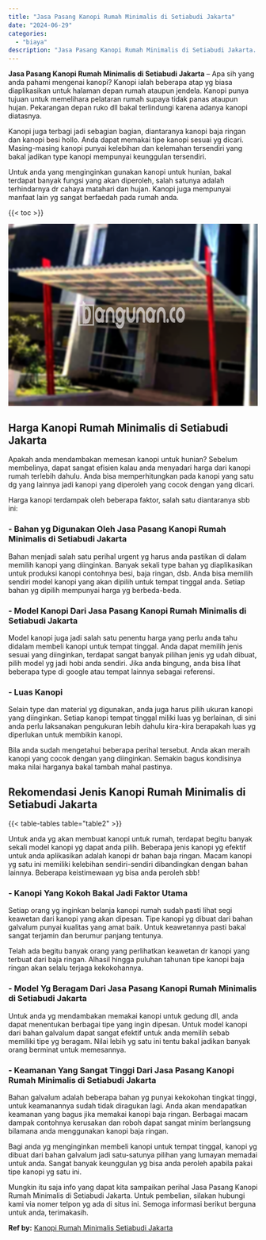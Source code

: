 ```yaml
---
title: "Jasa Pasang Kanopi Rumah Minimalis di Setiabudi Jakarta"
date: "2024-06-29"
categories: 
  - "biaya"
description: "Jasa Pasang Kanopi Rumah Minimalis di Setiabudi Jakarta. Mungkin itu saja info yang dapat kita sampaikan perihal Jasa Pasang Kanopi Rumah Minimalis di Setiab..."
---
```


**Jasa Pasang Kanopi Rumah Minimalis di Setiabudi Jakarta** – Apa sih yang anda pahami mengenai kanopi? Kanopi ialah beberapa atap yg biasa diaplikasikan untuk halaman depan rumah ataupun jendela. Kanopi punya tujuan untuk memelihara pelataran rumah supaya tidak panas ataupun hujan. Pekarangan depan ruko dll bakal terlindungi karena adanya kanopi diatasnya.

Kanopi juga terbagi jadi sebagian bagian, diantaranya kanopi baja ringan dan kanopi besi hollo. Anda dapat memakai tipe kanopi sesuai yg dicari. Masing-masing kanopi punyai kelebihan dan kelemahan tersendiri yang bakal jadikan type kanopi mempunyai keunggulan tersendiri.

Untuk anda yang menginginkan gunakan kanopi untuk hunian, bakal terdapat banyak fungsi yang akan diperoleh, salah satunya adalah terhindarnya dr cahaya matahari dan hujan. Kanopi juga mempunyai manfaat lain yg sangat berfaedah pada rumah anda.

{{< toc >}}

![Jasa Pasang Kanopi Rumah Minimalis di Setiabudi Jakarta](/images/harga-kanopi-minimalis-70.png)

## Harga Kanopi Rumah Minimalis di Setiabudi Jakarta

Apakah anda mendambakan memesan kanopi untuk hunian? Sebelum membelinya, dapat sangat efisien kalau anda menyadari harga dari kanopi rumah terlebih dahulu. Anda bisa memperhitungkan pada kanopi yang satu dg yang lainnya jadi kanopi yang diperoleh yang cocok dengan yang dicari.

Harga kanopi terdampak oleh beberapa faktor, salah satu diantaranya sbb ini:

### \- Bahan yg Digunakan Oleh Jasa Pasang Kanopi Rumah Minimalis di Setiabudi Jakarta

Bahan menjadi salah satu perihal urgent yg harus anda pastikan di dalam memilih kanopi yang diinginkan. Banyak sekali type bahan yg diaplikasikan untuk produksi kanopi contohnya besi, baja ringan, dsb. Anda bisa memilih sendiri model kanopi yang akan dipilih untuk tempat tinggal anda. Setiap bahan yg dipilih mempunyai harga yg berbeda-beda.

### \- Model Kanopi Dari Jasa Pasang Kanopi Rumah Minimalis di Setiabudi Jakarta

Model kanopi juga jadi salah satu penentu harga yang perlu anda tahu didalam membeli kanopi untuk tempat tinggal. Anda dapat memilih jenis sesuai yang diinginkan, terdapat sangat banyak pilihan jenis yg udah dibuat, pilih model yg jadi hobi anda sendiri. Jika anda bingung, anda bisa lihat beberapa type di google atau tempat lainnya sebagai referensi.

### \- Luas Kanopi

Selain type dan material yg digunakan, anda juga harus pilih ukuran kanopi yang diinginkan. Setiap kanopi tempat tinggal miliki luas yg berlainan, di sini anda perlu laksanakan pengukuran lebih dahulu kira-kira berapakah luas yg diperlukan untuk membikin kanopi.

Bila anda sudah mengetahui beberapa perihal tersebut. Anda akan meraih kanopi yang cocok dengan yang diinginkan. Semakin bagus kondisinya maka nilai harganya bakal tambah mahal pastinya.

## Rekomendasi Jenis Kanopi Rumah Minimalis di Setiabudi Jakarta

{{< table-tables table="table2" >}}

Untuk anda yg akan membuat kanopi untuk rumah, terdapat begitu banyak sekali model kanopi yg dapat anda pilih. Beberapa jenis kanopi yg efektif untuk anda aplikasikan adalah kanopi dr bahan baja ringan. Macam kanopi yg satu ini memiliki kelebihan sendiri-sendiri dibandingkan dengan bahan lainnya. Beberapa keistimewaan yg bisa anda peroleh sbb!

### \- Kanopi Yang Kokoh Bakal Jadi Faktor Utama

Setiap orang yg inginkan belanja kanopi rumah sudah pasti lihat segi keawetan dari kanopi yang akan dipesan. Tipe kanopi yg dibuat dari bahan galvalum punyai kualitas yang amat baik. Untuk keawetannya pasti bakal sangat terjamin dan berumur panjang tentunya.

Telah ada begitu banyak orang yang perlihatkan keawetan dr kanopi yang terbuat dari baja ringan. Alhasil hingga puluhan tahunan tipe kanopi baja ringan akan selalu terjaga kekokohannya.

### \- Model Yg Beragam Dari Jasa Pasang Kanopi Rumah Minimalis di Setiabudi Jakarta

Untuk anda yg mendambakan memakai kanopi untuk gedung dll, anda dapat menentukan berbagai tipe yang ingin dipesan. Untuk model kanopi dari bahan galvalum dapat sangat efektif untuk anda memilih sebab memiliki tipe yg beragam. Nilai lebih yg satu ini tentu bakal jadikan banyak orang berminat untuk memesannya.

### \- Keamanan Yang Sangat Tinggi Dari Jasa Pasang Kanopi Rumah Minimalis di Setiabudi Jakarta

Bahan galvalum adalah beberapa bahan yg punyai kekokohan tingkat tinggi, untuk keamanannya sudah tidak diragukan lagi. Anda akan mendapatkan keamanan yang bagus jika memakai kanopi baja ringan. Berbagai macam dampak contohnya kerusakan dan roboh dapat sangat minim berlangsung bilamana anda menggunakan kanopi baja ringan.

Bagi anda yg menginginkan membeli kanopi untuk tempat tinggal, kanopi yg dibuat dari bahan galvalum jadi satu-satunya pilihan yang lumayan memadai untuk anda. Sangat banyak keunggulan yg bisa anda peroleh apabila pakai tipe kanopi yg satu ini.

Mungkin itu saja info yang dapat kita sampaikan perihal Jasa Pasang Kanopi Rumah Minimalis di Setiabudi Jakarta. Untuk pembelian, silakan hubungi kami via nomer telpon yg ada di situs ini. Semoga informasi berikut berguna untuk anda, terimakasih.

**Ref by:**  [Kanopi Rumah Minimalis Setiabudi Jakarta](https://id.wikipedia.org/wiki/Kanopi)
